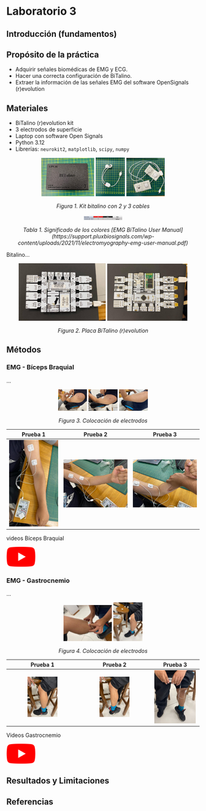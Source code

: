 # Laboratorio 3

## Introducción (fundamentos)

## Propósito de la práctica

- Adquirir señales biomédicas de EMG y ECG.
- Hacer una correcta configuración de BiTalino.
- Extraer la información de las señales EMG del software OpenSignals (r)evolution

## Materiales

- BiTalino (r)evolution kit
- 3 electrodos de superficie
- Laptop con software Open Signals
- Python 3.12
- Librerías: `neurokit2`, `matplotlib`, `scipy`, `numpy`

<div align="center">
<img src="ImagesL3/material5.jpeg" width="27.5%">
<img src="ImagesL3/material1.jpeg" width="15%"> 
<img src="ImagesL3/material4.jpeg" width="20%">
</div>

<p align="center"><i>Figura 1. Kit bitalino con 2 y 3 cables</i><p>

<div align="center"><img src="ImagesL3/Leads.jpg" width="20%"></div>
<p align="center"><i>Tabla 1. Significado de los colores [EMG BiTalino User Manual](https://support.pluxbiosignals.com/wp-content/uploads/2021/11/electromyography-emg-user-manual.pdf) </i><p>

Bitalino...

<div align="center">
<img src="ImagesL3/material2.jpeg" width="45%">
<img src="ImagesL3/material3.jpeg" width="41.6%">
</div>

<p align="center"><i>Figura 2. Placa BiTalino (r)evolution</i><p>
  
## Métodos  
### EMG - Bíceps Braquial

...

<div align="center"><img src="ImagesL3/electrodos1.jpeg" width="15%">
<img src="ImagesL3/electrodos2.jpeg" width="15%">
<img src="ImagesL3/electrodos4.jpeg" width="15%"></div>
<p align="center"><i>Figura 3. Colocación de electrodos</i><p>


<div align="center">

| **Prueba 1** | **Prueba 2** | **Prueba 3** |
|:------------:|:------------:|:------------:|
| <img src="ImagesL3/brazo1.jpeg" width="150"> | <img src="ImagesL3/brazo2.jpeg" width="200"> | <img src="ImagesL3/brazo3.jpeg" width="200"> |

</div>

videos Bíceps Braquial

[<img src="ImagesL3/Youtube_logo.png" width="15%">](https://www.youtube.com/playlist?list=PL0yjbUQfs0HI3KjGtao96HebQhwQrK4IF)

### EMG - Gastrocnemio 

...

<div align="center"><img src="ImagesL3/pierna1.jpeg" width="25%">
<img src="ImagesL3/pierna1.1.jpeg" width="15%"></div>
<p align="center"><i>Figura 4. Colocación de electrodos</i><p>

<div align="center">

| **Prueba 1** | **Prueba 2** | **Prueba 3** |
|:------------:|:------------:|:------------:|
| <img src="ImagesL3/pierna2.jpeg" width="45%"> | <img src="ImagesL3/pierna2.1.jpeg" width="45%"> | <img src="ImagesL3/pierna3.jpg" width="95%"> |

</div>


Videos Gastrocnemio

[<img src="ImagesL3/Youtube_logo.png" width="15%">](https://www.youtube.com/playlist?list=PL0yjbUQfs0HJbjQnfOTrr8QcOsbAQNYDM)

## Resultados y Limitaciones



## Referencias


